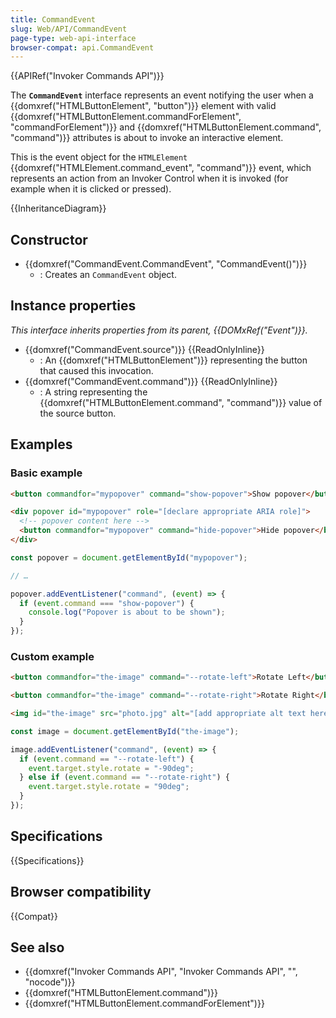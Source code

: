 ```yaml
---
title: CommandEvent
slug: Web/API/CommandEvent
page-type: web-api-interface
browser-compat: api.CommandEvent
---
```


{{APIRef("Invoker Commands API")}}

The **`CommandEvent`** interface represents an event notifying the user when a {{domxref("HTMLButtonElement", "button")}} element with valid {{domxref("HTMLButtonElement.commandForElement", "commandForElement")}} and {{domxref("HTMLButtonElement.command", "command")}} attributes is about to invoke an interactive element.

This is the event object for the `HTMLElement` {{domxref("HTMLElement.command_event", "command")}} event, which represents an action from an Invoker Control when it is invoked (for example when it is clicked or pressed).

{{InheritanceDiagram}}

## Constructor

- {{domxref("CommandEvent.CommandEvent", "CommandEvent()")}}
  - : Creates an `CommandEvent` object.

## Instance properties

_This interface inherits properties from its parent, {{DOMxRef("Event")}}._

- {{domxref("CommandEvent.source")}} {{ReadOnlyInline}}
  - : An {{domxref("HTMLButtonElement")}} representing the button that caused this invocation.
- {{domxref("CommandEvent.command")}} {{ReadOnlyInline}}
  - : A string representing the {{domxref("HTMLButtonElement.command", "command")}} value of the source button.

## Examples

### Basic example

```html
<button commandfor="mypopover" command="show-popover">Show popover</button>

<div popover id="mypopover" role="[declare appropriate ARIA role]">
  <!-- popover content here -->
  <button commandfor="mypopover" command="hide-popover">Hide popover</button>
</div>
```

```js
const popover = document.getElementById("mypopover");

// …

popover.addEventListener("command", (event) => {
  if (event.command === "show-popover") {
    console.log("Popover is about to be shown");
  }
});
```

### Custom example

```html
<button commandfor="the-image" command="--rotate-left">Rotate Left</button>

<button commandfor="the-image" command="--rotate-right">Rotate Right</button>

<img id="the-image" src="photo.jpg" alt="[add appropriate alt text here]" />
```

```js
const image = document.getElementById("the-image");

image.addEventListener("command", (event) => {
  if (event.command == "--rotate-left") {
    event.target.style.rotate = "-90deg";
  } else if (event.command == "--rotate-right") {
    event.target.style.rotate = "90deg";
  }
});
```

## Specifications

{{Specifications}}

## Browser compatibility

{{Compat}}

## See also

- {{domxref("Invoker Commands API", "Invoker Commands API", "", "nocode")}}
- {{domxref("HTMLButtonElement.command")}}
- {{domxref("HTMLButtonElement.commandForElement")}}
